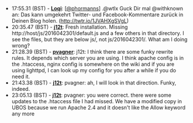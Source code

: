 * <a id="17:55.31">17:55.31 (BST)</a> - __[Loqi](https://github.com/Loqi)__: [<a href="https://twitter.com/phormanns">@phormanns</a>] .@wtlx Guck Dir mal @withknown an: Das kann umgekehrt Twitter- und Facebook-Kommentare zurück in Deinen Blog holen. (http://twtr.io/1JVAHXgSVgL)
* <a id="20:35.47">20:35.47 (BST)</a> - __[j12t](https://github.com/j12t)__: Fresh installation. Missing http://host/js/2016042301/default.js and a few others in that directory. I see the files, but they are below js/, not js/2016042301/. What am I doing wrong?
* <a id="21:28.39">21:28.39 (BST)</a> - __[pvagner](https://github.com/pvagner)__: j12t: I think there are some funky rewrite rules. It depends which server you are using. I think apache config is in the .htaccess, nginx config is somewhere on the wiki and if you are using lighttpd, I can look up my config for you after a while if you do need it.
* <a id="21:43.38">21:43.38 (BST)</a> - __[j12t](https://github.com/j12t)__: pvagner: ah, I will look in that direction. Funky, indeed.
* <a id="23:05.13">23:05.13 (BST)</a> - __[j12t](https://github.com/j12t)__: pvagner: you were correct. there were some updates to the .htaccess file I had missed. We have a modified copy in UBOS because we run Apache 2.4 and it doesn't like the Allow keyword any more
